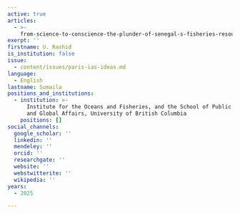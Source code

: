 ```yaml
---
active: true
articles:
  - >-
    from-science-to-conscience-the-plunder-of-senegal-s-fisheries-resources-or-europe-s-role-in-the-making-of-a-migration-crisis
exerpt: ''
firstname: U. Rashid
is_institution: false
issue:
  - content/issues/paris-ias-ideas.md
language:
  - English
lastname: Sumaila
positions_and_institutions:
  - institution: >-
      Institute for the Oceans and Fisheries, and the School of Public Policy
      and Global Affairs, University of British Columbia
    positions: []
social_channels:
  google_scholar: ''
  linkedin: ''
  mendeley: ''
  orcid: ''
  researchgate: ''
  website: ''
  webstwitterite: ''
  wikipedia: ''
years:
  - 2025

---
```

